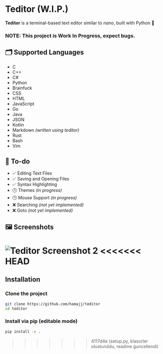 # Teditor (W.I.P.)

**Teditor** is a terminal-based text editor similar to *nano*, built with Python 🐍

### **NOTE**: This project is Work In Progress, expect bugs.

## 🗂️ Supported Languages

- C
- C++
- C#
- Python
- Brainfuck
- CSS
- HTML
- JavaScript
- Go
- Java
- JSON
- Kotlin
- Markdown *(written using teditor)*
- Rust
- Bash
- Vim

## 📝 To-do

- ✅ Editing Text Files  
- ✅ Saving and Opening Files  
- ✅ Syntax Highlighting  
- 🕒 Themes *(in progress)*  
- 🕒 Mouse Support *(in progress)*  
- ❌ Searching *(not yet implemented)*  
- ❌ Goto *(not yet implemented)*

## 🖼️ Screenshots

![Teditor Screenshot 2](https://i.imgur.com/X4J2K9B.png)
<<<<<<< HEAD
=======

## Installation

### Clone the project

```bash
git clone https://github.com/hamajj/teditor
cd teditor
```

### Install via pip (editable mode)
```bash
pip install -e .
```
>>>>>>> 4117d4e (setup.py, klasorler olusturuldu, readme guncellendi)
